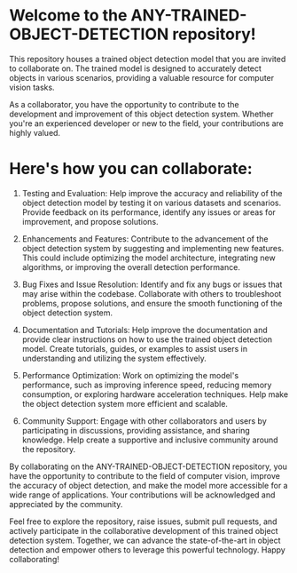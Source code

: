 # Welcome to the ANY-TRAINED-OBJECT-DETECTION repository! 
This repository houses a trained object detection model that you are invited to collaborate on. The trained model is designed to accurately detect objects in various scenarios, providing a valuable resource for computer vision tasks.

As a collaborator, you have the opportunity to contribute to the development and improvement of this object detection system. Whether you're an experienced developer or new to the field, your contributions are highly valued.

# Here's how you can collaborate:

1. Testing and Evaluation: Help improve the accuracy and reliability of the object detection model by testing it on various datasets and scenarios. Provide feedback on its performance, identify any issues or areas for improvement, and propose solutions.

2. Enhancements and Features: Contribute to the advancement of the object detection system by suggesting and implementing new features. This could include optimizing the model architecture, integrating new algorithms, or improving the overall detection performance.

3. Bug Fixes and Issue Resolution: Identify and fix any bugs or issues that may arise within the codebase. Collaborate with others to troubleshoot problems, propose solutions, and ensure the smooth functioning of the object detection system.

4. Documentation and Tutorials: Help improve the documentation and provide clear instructions on how to use the trained object detection model. Create tutorials, guides, or examples to assist users in understanding and utilizing the system effectively.

5. Performance Optimization: Work on optimizing the model's performance, such as improving inference speed, reducing memory consumption, or exploring hardware acceleration techniques. Help make the object detection system more efficient and scalable.

6. Community Support: Engage with other collaborators and users by participating in discussions, providing assistance, and sharing knowledge. Help create a supportive and inclusive community around the repository.

By collaborating on the ANY-TRAINED-OBJECT-DETECTION repository, you have the opportunity to contribute to the field of computer vision, improve the accuracy of object detection, and make the model more accessible for a wide range of applications. Your contributions will be acknowledged and appreciated by the community.

Feel free to explore the repository, raise issues, submit pull requests, and actively participate in the collaborative development of this trained object detection system. Together, we can advance the state-of-the-art in object detection and empower others to leverage this powerful technology. Happy collaborating!
